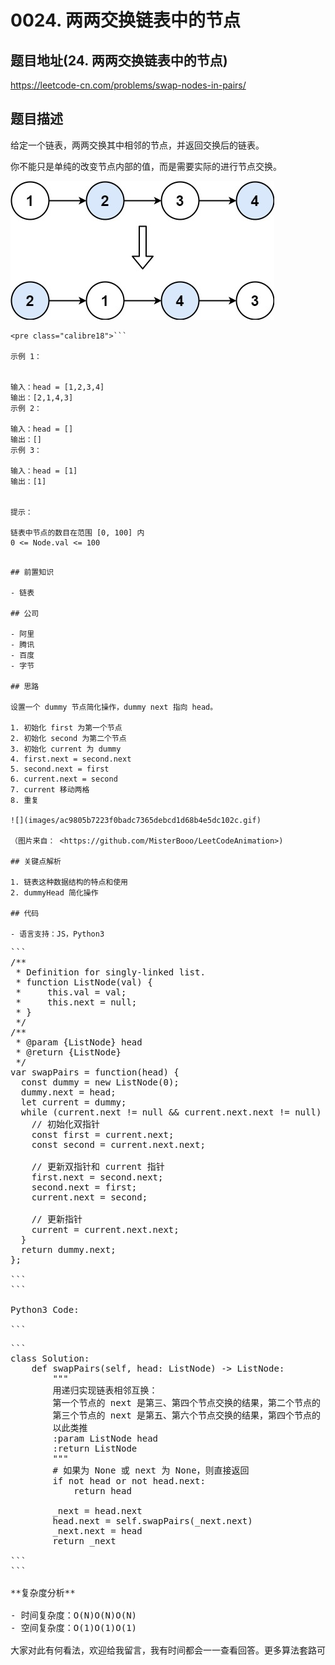 # 0024. 两两交换链表中的节点

## 题目地址(24. 两两交换链表中的节点)

<https://leetcode-cn.com/problems/swap-nodes-in-pairs/>

## 题目描述

给定一个链表，两两交换其中相邻的节点，并返回交换后的链表。

你不能只是单纯的改变节点内部的值，而是需要实际的进行节点交换。

![](images/9bd2009b214d1b61cafaeff9f65109a5d527460c.jpg)

```
<pre class="calibre18">```

示例 1：


输入：head = [1,2,3,4]
输出：[2,1,4,3]
示例 2：

输入：head = []
输出：[]
示例 3：

输入：head = [1]
输出：[1]


提示：

链表中节点的数目在范围 [0, 100] 内
0 <= Node.val <= 100

```
```

## 前置知识

- 链表

## 公司

- 阿里
- 腾讯
- 百度
- 字节

## 思路

设置一个 dummy 节点简化操作，dummy next 指向 head。

1. 初始化 first 为第一个节点
2. 初始化 second 为第二个节点
3. 初始化 current 为 dummy
4. first.next = second.next
5. second.next = first
6. current.next = second
7. current 移动两格
8. 重复

![](images/ac9805b7223f0badc7365debcd1d68b4e5dc102c.gif)

（图片来自： <https://github.com/MisterBooo/LeetCodeAnimation>)

## 关键点解析

1. 链表这种数据结构的特点和使用
2. dummyHead 简化操作

## 代码

- 语言支持：JS，Python3

```
<pre class="calibre18">```
<span class="hljs-title">/**
 * Definition for singly-linked list.
 * function ListNode(val) {
 *     this.val = val;
 *     this.next = null;
 * }
 */</span>
<span class="hljs-title">/**
 * @param {ListNode} head
 * @return {ListNode}
 */</span>
<span class="hljs-keyword">var</span> swapPairs = <span class="hljs-function"><span class="hljs-keyword">function</span>(<span class="hljs-params">head</span>) </span>{
  <span class="hljs-keyword">const</span> dummy = <span class="hljs-keyword">new</span> ListNode(<span class="hljs-params">0</span>);
  dummy.next = head;
  <span class="hljs-keyword">let</span> current = dummy;
  <span class="hljs-keyword">while</span> (current.next != <span class="hljs-params">null</span> && current.next.next != <span class="hljs-params">null</span>) {
    <span class="hljs-title">// 初始化双指针</span>
    <span class="hljs-keyword">const</span> first = current.next;
    <span class="hljs-keyword">const</span> second = current.next.next;

    <span class="hljs-title">// 更新双指针和 current 指针</span>
    first.next = second.next;
    second.next = first;
    current.next = second;

    <span class="hljs-title">// 更新指针</span>
    current = current.next.next;
  }
  <span class="hljs-keyword">return</span> dummy.next;
};

```
```

Python3 Code:

```
<pre class="calibre18">```
<span class="hljs-class"><span class="hljs-keyword">class</span> <span class="hljs-title">Solution</span>:</span>
    <span class="hljs-function"><span class="hljs-keyword">def</span> <span class="hljs-title">swapPairs</span><span class="hljs-params">(self, head: ListNode)</span> -> ListNode:</span>
        <span class="hljs-string">"""
        用递归实现链表相邻互换：
        第一个节点的 next 是第三、第四个节点交换的结果，第二个节点的 next 是第一个节点；
        第三个节点的 next 是第五、第六个节点交换的结果，第四个节点的 next 是第三个节点；
        以此类推
        :param ListNode head
        :return ListNode
        """</span>
        <span class="hljs-title"># 如果为 None 或 next 为 None，则直接返回</span>
        <span class="hljs-keyword">if</span> <span class="hljs-keyword">not</span> head <span class="hljs-keyword">or</span> <span class="hljs-keyword">not</span> head.next:
            <span class="hljs-keyword">return</span> head

        _next = head.next
        head.next = self.swapPairs(_next.next)
        _next.next = head
        <span class="hljs-keyword">return</span> _next

```
```

**复杂度分析**

- 时间复杂度：O(N)O(N)O(N)
- 空间复杂度：O(1)O(1)O(1)

大家对此有何看法，欢迎给我留言，我有时间都会一一查看回答。更多算法套路可以访问我的 LeetCode 题解仓库：<https://github.com/azl397985856/leetcode> 。 目前已经 37K star 啦。 大家也可以关注我的公众号《力扣加加》带你啃下算法这块硬骨头。 ![](images/6544564e577c3c2404c48edb29af7e19eb1c2cb9.jpg)